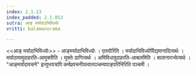 ```yaml
---
index: 2.1.13
index_padded: 2.1.013
sutra: आङ् मर्यादाऽभिविध्योः
vritti: balamanorama

---
```

<<आङ् मर्यादाभिविध्योः>> - आङ्मर्यादाभिविध्योः । एतयोरिति । मर्यादाभिविध्योर्विद्यमानादित्यर्थः । मर्यादायामुदाहरति-आमुक्तीति । मुक्तेः प्रागित्यर्थः । अमिविधावुदाहरति-आबलमिति । बालानारभ्येत्यर्थः । "आङ्मर्यादावचने" इत्युभयत्रापि कर्मप्रवचनीयत्वात्पञ्चम्यपाङ्परिभि॑रिति पञ्चमी । 